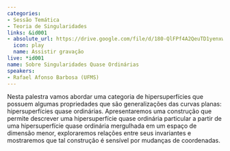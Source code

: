 ```yaml
---
categories:
- Sessão Temática
- Teoria de Singularidades
links: &id001
- absolute_url: https://drive.google.com/file/d/180-QlFPf4A2QeuTD1yenxwLyh2o7_3r8/view?usp=sharing
  icon: play
  name: Assistir gravação
live: *id001
name: Sobre Singularidades Quase Ordinárias
speakers:
- Rafael Afonso Barbosa (UFMS)
---
```


Nesta palestra vamos abordar uma categoria de hipersuperfícies que possuem algumas propriedades que são generalizações das curvas planas: hipersuperfícies quase ordinárias. Apresentaremos uma construção que permite descrever uma hipersuperfície quase ordinária particular a partir de uma hipersuperfície quase ordinária mergulhada em um espaço de dimensão menor, exploraremos relações entre seus invariantes e mostraremos que tal construção é sensível por mudanças de coordenadas.